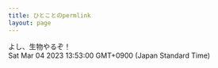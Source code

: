 ```yaml
---
title: ひとことのpermlink
layout: page
---
```

<div class="box" dt="1677905580751">
  よし、生物やるぞ！
  <div class="content is-small">Sat Mar 04 2023 13:53:00 GMT+0900 (Japan Standard Time)</div>
</div>